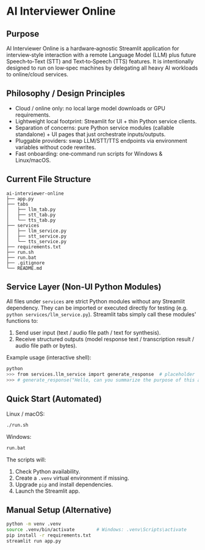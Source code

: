# AI Interviewer Online

## Purpose
AI Interviewer Online is a hardware‑agnostic Streamlit application for interview‑style interaction with a remote Language Model (LLM) plus future Speech‑to‑Text (STT) and Text‑to‑Speech (TTS) features. It is intentionally designed to run on low‑spec machines by delegating all heavy AI workloads to online/cloud services.

## Philosophy / Design Principles
- Cloud / online only: no local large model downloads or GPU requirements.
- Lightweight local footprint: Streamlit for UI + thin Python service clients.
- Separation of concerns: pure Python service modules (callable standalone) + UI pages that just orchestrate inputs/outputs.
- Pluggable providers: swap LLM/STT/TTS endpoints via environment variables without code rewrites.
- Fast onboarding: one‑command run scripts for Windows & Linux/macOS.

## Current File Structure
```
ai-interviewer-online
├── app.py
├── tabs
│   ├── llm_tab.py
│   ├── stt_tab.py
│   └── tts_tab.py
├── services
│   ├── llm_service.py
│   ├── stt_service.py
│   └── tts_service.py
├── requirements.txt
├── run.sh
├── run.bat
├── .gitignore
└── README.md
```

## Service Layer (Non-UI Python Modules)
All files under `services` are strict Python modules without any Streamlit dependency. They can be imported or executed directly for testing (e.g. `python services/llm_service.py`). Streamlit tabs simply call these modules' functions to:
1. Send user input (text / audio file path / text for synthesis).
2. Receive structured outputs (model response text / transcription result / audio file path or bytes).

Example usage (interactive shell):
```bash
python
>>> from services.llm_service import generate_response  # placeholder
>>> # generate_response("Hello, can you summarize the purpose of this app?")
```

## Quick Start (Automated)
Linux / macOS:
```bash
./run.sh
```
Windows:
```bat
run.bat
```
The scripts will:
1. Check Python availability.
2. Create a `.venv` virtual environment if missing.
3. Upgrade `pip` and install dependencies.
4. Launch the Streamlit app.

## Manual Setup (Alternative)
```bash
python -m venv .venv
source .venv/bin/activate        # Windows: .venv\Scripts\activate
pip install -r requirements.txt
streamlit run app.py
```